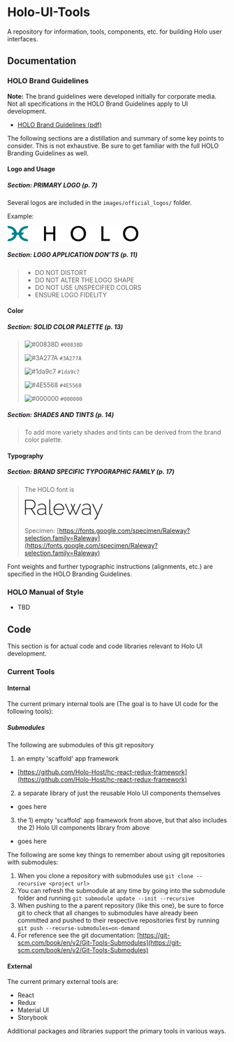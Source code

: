 # Holo-UI-Tools
A repository for information, tools, components, etc. for building Holo user interfaces.

## Documentation

### HOLO Brand Guidelines

**Note:** The brand guidelines were developed initially for corporate media.  Not all specifications in the HOLO Brand Guidelines apply to UI development.

* [HOLO Brand Guidelines (pdf)](documents/HOLO_Brand_Guidelines.pdf)

The following sections are a distillation and summary of some key points to consider.  This is not exhaustive.  Be sure to get familiar with the full HOLO Branding Guidelines as well.

#### Logo and Usage

##### **Section:** PRIMARY LOGO (p. 7)

Several logos are included in the `images/official_logos/` folder.

Example:

<img src="images/official_logos/Holo_Primary_Logo_Black.png" alt="Holo Primary Logo Black" width="300px"/>

##### **Section:** LOGO APPLICATION DON’TS (p. 11)
> * DO NOT DISTORT
> * DO NOT ALTER THE LOGO SHAPE
> * DO NOT USE UNSPECIFIED COLORS
> * ENSURE LOGO FIDELITY


#### Color

##### **Section:** SOLID COLOR PALETTE (p. 13)

> ![#00838D](https://placehold.it/15/00838D/000000?text=+) `#00838D `
> 
> ![#3A277A](https://placehold.it/15/3A277A/000000?text=+) `#3A277A `
> 
> ![#1da9c7](https://placehold.it/15/1da9c7/000000?text=+) `#1da9c7 `
> 
> ![#4E5568](https://placehold.it/15/4E5568/000000?text=+) `#4E5568 `
> 
> ![#000000](https://placehold.it/15/000000/000000?text=+) `#000000 `


##### **Section:** SHADES AND TINTS (p. 14)

> To add more variety shades and tints can be derived from the brand color palette.


#### Typography

##### **Section:** BRAND SPECIFIC TYPOGRAPHIC FAMILY (p. 17)

> The HOLO font is 
> 
> ![font/Raleway-200.v12.png](font/Raleway-200.v12.png)
> 
> Specimen: [https://fonts.google.com/specimen/Raleway?selection.family=Raleway](https://fonts.google.com/specimen/Raleway?selection.family=Raleway)

Font weights and further typographic instructions (alignments, etc.) are specified in the HOLO Branding Guidelines.
 

### HOLO Manual of Style

* TBD


## Code

This section is for actual code and code libraries relevant to Holo UI development.

### Current Tools

#### Internal 

The current primary internal tools are (The goal is to have UI code for the following tools):

##### Submodules

The following are submodules of this git repository

1. an empty 'scaffold' app framework
  * [https://github.com/Holo-Host/hc-react-redux-framework](https://github.com/Holo-Host/hc-react-redux-framework)
2. a separate library of just the reusable Holo UI components themselves
  * goes here
3. the 1) empty 'scaffold' app framework from above, but that also includes the 2) Holo UI components library from above
  * goes here
 
The following are some key things to remember about using git repositories with submodules:

1. When you clone a repository with submodules use `git clone --recursive <project url>`
2. You can refresh the submodule at any time by going into the submodule folder and running `git submodule update --init --recursive`
3. When pushing to the a parent repository (like this one), be sure to force git to check that all changes to submodules have already been committed and pushed to their respective repositories first by running `git push --recurse-submodules=on-demand`
3. For reference see the git documentation: [https://git-scm.com/book/en/v2/Git-Tools-Submodules](https://git-scm.com/book/en/v2/Git-Tools-Submodules)


#### External

The current primary external tools are:

* React
* Redux
* Material UI
* Storybook

Additional packages and libraries support the primary tools in various ways.


